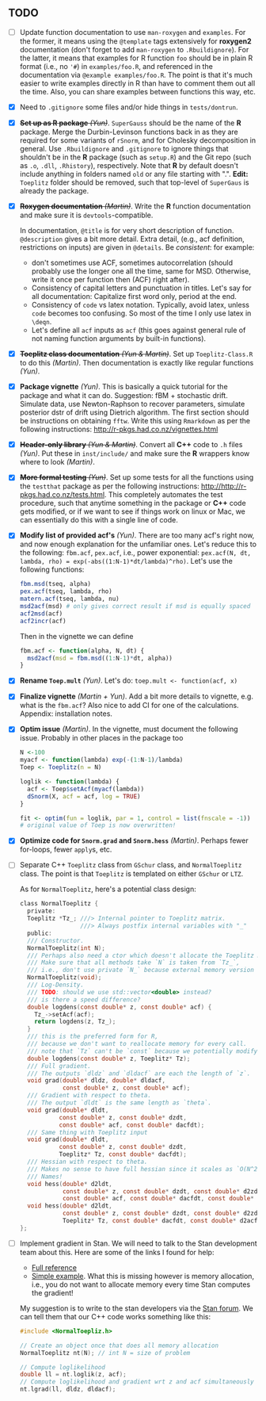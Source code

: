 ## TODO

- [ ] Update function documentation to use `man-roxygen` and `examples`.  For the former, it means using the `@template` tags extensively for **roxygen2** documentation (don't forget to add `man-roxygen` to `.Rbuildignore`).  For the latter, it means that examples for R function `foo` should be in plain R format (i.e., no `'#`) in `examples/foo.R`, and referenced in the documentation via `@example examples/foo.R`.  The point is that it's much easier to write examples directly in R than have to comment them out all the time.  Also, you can share examples between functions this way, etc.

- [x] Need to `.gitignore` some files and/or hide things in `tests/dontrun`.

- [x] ~~**Set up as R package** *(Yun)*~~.  `SuperGauss` should be the name of the **R** package.  Merge the Durbin-Levinson functions back in as they are required for some variants of `rSnorm`, and for Cholesky decomposition in general.  Use `.Rbuildignore` and `.gitignore` to ignore things that shouldn't be in the **R** package (such as `setup.R`) and the Git repo (such as `.o`, `.dll`, `.Rhistory`), respectively.  Note that **R** by default doesn't include anything in folders named `old` or any file starting with ".". **Edit:** `Toeplitz` folder should be removed, such that top-level of `SuperGaus` is already the package.

- [x] ~~**Roxygen documentation** *(Martin)*~~.  Write the **R** function documentation and make sure it is `devtools`-compatible.

    In documentation, `@title` is for very short description of function.  `@description` gives a bit more detail.  Extra detail, (e.g., acf definition, restrictions on inputs) are given in `@details`.  Be *consistent*: for example:
	
    - don't sometimes use ACF, sometimes autocorrelation (should probably use the longer one all the time, same for MSD.  Otherwise, write it once per function then (ACF) right after).  	
    - Consistency of capital letters and punctuation in titles.  Let's say for all documentation: Capitalize first word only, period at the end.
    - Consistency of `code` vs latex notation.  Typically, avoid latex, unless `code` becomes too confusing.  So most of the time I only use latex in `\deqn`.
    - Let's define all `acf` inputs as `acf` (this goes against general rule of not naming function arguments by built-in functions).


- [x] ~~**Toeplitz class documentation** *(Yun & Martin)*~~.  Set up `Toeplitz-Class.R` to do this *(Martin)*.  Then documentation is exactly like regular functions *(Yun)*.

- [x] **Package vignette** *(Yun)*.  This is basically a quick tutorial for the package and what it can do.  Suggestion: fBM + stochastic drift.  Simulate data, use Newton-Raphson to recover parameters, simulate posterior dstr of drift using Dietrich algorithm.  The first section should be instructions on obtaining `fftw`.  Write this using `Rmarkdown` as per the following instructions: <http://r-pkgs.had.co.nz/vignettes.html>

- [x] ~~**Header-only library** *(Yun & Martin)*~~.  Convert all **C++** code to `.h` files *(Yun)*.  Put these in `inst/include/` and make sure the **R** wrappers know where to look *(Martin)*. 

- [x] ~~**More formal testing** *(Yun)*~~.  Set up some tests for all the functions using the `testthat` package as per the following instructions: <http://http://r-pkgs.had.co.nz/tests.html>.  This completely automates the test procedure, such that anytime something in the package or **C++** code gets modified, or if we want to see if things work on linux or Mac, we can essentially do this with a single line of code.

- [x] **Modify list of provided acf's** *(Yun)*.  There are too many acf's right now, and now enough explanation for the unfamiliar ones.  Let's reduce this to the following: `fbm.acf`, `pex.acf`, i.e., power exponential: `pex.acf(N, dt, lambda, rho) = exp(-abs((1:N-1)*dt/lambda)^rho)`.  Let's use the following functions:

    ```r
    fbm.msd(tseq, alpha)
	pex.acf(tseq, lambda, rho)
	matern.acf(tseq, lambda, nu)
	msd2acf(msd) # only gives correct result if msd is equally spaced
	acf2msd(acf)
	acf2incr(acf)
    ```

    Then in the vignette we can define

    ```r
    fbm.acf <- function(alpha, N, dt) {
      msd2acf(msd = fbm.msd((1:N-1)*dt, alpha))
    }
    ```

- [x] **Rename `Toep.mult`** *(Yun)*.  Let's do: `toep.mult <- function(acf, x)`

- [x] **Finalize vignette** *(Martin + Yun)*.  Add a bit more details to vignette, e.g. what is the `fbm.acf`?  Also nice to add CI for one of the calculations.  Appendix: installation notes.

- [x] **Optim issue** *(Martin)*. In the vignette, must document the following issue.  Probably in other places in the package too

    ```r
    N <-100
    myacf <- function(lambda) exp(-(1:N-1)/lambda)
    Toep <- Toeplitz(n = N)

    loglik <- function(lambda) {
      acf <- Toep$setAcf(myacf(lambda))
      dSnorm(X, acf = acf, log = TRUE)
    }

    fit <- optim(fun = loglik, par = 1, control = list(fnscale = -1))
    # original value of Toep is now overwritten!
    ```

- [x] **Optimize code for `Snorm.grad` and `Snorm.hess`** *(Martin)*.  Perhaps fewer for-loops, fewer `apply`s, etc.

- [ ] Separate C++ `Toeplitz` class from `GSchur` class, and `NormalToeplitz` class.  The point is that `Toeplitz` is templated on either `GSchur` or `LTZ`.

    As for `NormalToeplitz`, here's a potential class design:
	
	```c
	class NormalToeplitz {
	  private:
	  Toeplitz *Tz_; ///> Internal pointer to Toeplitz matrix.
	                 ///> Always postfix internal variables with "_"
	  public:
	  /// Constructor.
	  NormalToeplitz(int N);
	  /// Perhaps also need a ctor which doesn't allocate the Toeplitz memory internally?
	  /// Make sure that all methods take `N` is taken from `Tz_`, 
	  /// i.e., don't use private `N_` because external memory version won't know what this is.
	  NormalToeplitz(void);
	  /// Log-Density.
	  /// TODO: should we use std::vector<double> instead? 
	  /// is there a speed difference?
	  double logdens(const double* z, const double* acf) {
	    Tz_->setAcf(acf);
	    return logdens(z, Tz_);
	  }
	  /// this is the preferred form for R, 
	  /// because we don't want to reallocate memory for every call.
	  /// note that `Tz` can't be `const` because we potentially modify its internal structure.
	  double logdens(const double* z, Toeplitz* Tz);
	  /// Full gradient.
	  /// The outputs `dldz` and `dldacf` are each the length of `z`.
	  void grad(double* dldz, double* dldacf,
	            const double* z, const double* acf);
	  /// Gradient with respect to theta.
	  /// The output `dldt` is the same length as `theta`.
	  void grad(double* dldt,
	           const double* z, const double* dzdt, 
	           const double* acf, const double* dacfdt);
	  /// Same thing with Toeplitz input
	  void grad(double* dldt,
	           const double* z, const double* dzdt, 
	           Toeplitz* Tz, const double* dacfdt);
	  /// Hessian with respect to theta.
	  /// Makes no sense to have full hessian since it scales as `O(N^2)`.
	  /// Names!
	  void hess(double* d2ldt,
	            const double* z, const double* dzdt, const double* d2zdt, 
	            const double* acf, const double* dacfdt, const double* d2acfdt);
	  void hess(double* d2ldt,
	            const double* z, const double* dzdt, const double* d2zdt, 
	            Toeplitz* Tz, const double* dacfdt, const double* d2acfdt);
	};
	```


- [ ] Implement gradient in Stan.  We will need to talk to the Stan development team about this.  Here are some of the links I found for help:

    - [Full reference](https://arxiv.org/abs/1509.07164)
	- [Simple example]( https://github.com/stan-dev/math/wiki/Adding-a-new-function-with-known-gradients).  What this is missing however is memory allocation, i.e., you do not want to allocate memory every time Stan computes the gradient!
	
	My suggestion is to write to the stan developers via the [Stan forum](https://discourse.mc-stan.org/).  We can tell them that our C++ code works something like this:
	
	```c
	#include <NormalToepliz.h>
	
	// Create an object once that does all memory allocation
	NormalToeplitz nt(N); // int N = size of problem
	
	// Compute loglikelihood
	double ll = nt.loglik(z, acf);
	// Compute loglikelihood and gradient wrt z and acf simultaneously
	nt.lgrad(ll, dldz, dldacf);
	```
